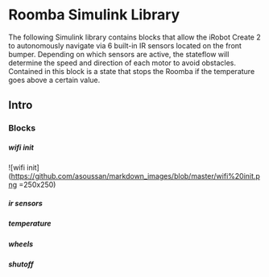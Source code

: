 # Roomba Simulink Library
The following Simulink library contains blocks that allow the iRobot Create 2 to autonomously navigate via 6 built-in IR sensors located on the front bumper. Depending on which sensors are active, the stateflow will determine the speed and direction of each motor to avoid obstacles. Contained in this block is a state that stops the Roomba if the temperature goes above a certain value.
## Intro

### Blocks
##### **wifi init**

![wifi init](https://github.com/asoussan/markdown_images/blob/master/wifi%20init.png =250x250)

##### **ir sensors**


##### **temperature**


##### **wheels**


##### **shutoff**
